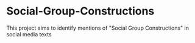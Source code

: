 # Social-Group-Constructions
This project aims to identify mentions of "Social Group Constructions" in social media texts
